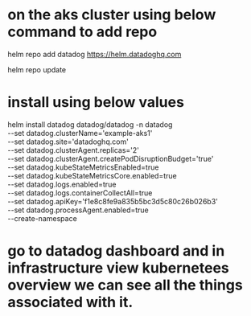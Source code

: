 # on the aks cluster using below command to add repo

helm repo add datadog https://helm.datadoghq.com

helm repo update

# install using below values

helm install datadog datadog/datadog -n datadog \
  --set datadog.clusterName='example-aks1' \
  --set datadog.site='datadoghq.com' \
  --set datadog.clusterAgent.replicas='2' \
  --set datadog.clusterAgent.createPodDisruptionBudget='true' \
  --set datadog.kubeStateMetricsEnabled=true \
  --set datadog.kubeStateMetricsCore.enabled=true \
  --set datadog.logs.enabled=true \
  --set datadog.logs.containerCollectAll=true \
  --set datadog.apiKey='f1e8c8fe9a835b5bc3d5c80c26b026b3' \
  --set datadog.processAgent.enabled=true \
  --create-namespace


# go to datadog dashboard and in infrastructure view kubernetees overview we can see all the things associated with it.